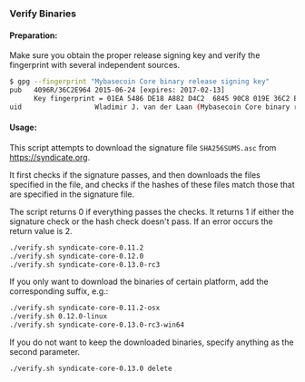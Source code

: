 ### Verify Binaries

#### Preparation:

Make sure you obtain the proper release signing key and verify the fingerprint with several independent sources.

```sh
$ gpg --fingerprint "Mybasecoin Core binary release signing key"
pub   4096R/36C2E964 2015-06-24 [expires: 2017-02-13]
      Key fingerprint = 01EA 5486 DE18 A882 D4C2  6845 90C8 019E 36C2 E964
uid                  Wladimir J. van der Laan (Mybasecoin Core binary release signing key) <laanwj@gmail.com>
```

#### Usage:

This script attempts to download the signature file `SHA256SUMS.asc` from https://syndicate.org.

It first checks if the signature passes, and then downloads the files specified in the file, and checks if the hashes of these files match those that are specified in the signature file.

The script returns 0 if everything passes the checks. It returns 1 if either the signature check or the hash check doesn't pass. If an error occurs the return value is 2.


```sh
./verify.sh syndicate-core-0.11.2
./verify.sh syndicate-core-0.12.0
./verify.sh syndicate-core-0.13.0-rc3
```

If you only want to download the binaries of certain platform, add the corresponding suffix, e.g.:

```sh
./verify.sh syndicate-core-0.11.2-osx
./verify.sh 0.12.0-linux
./verify.sh syndicate-core-0.13.0-rc3-win64
```

If you do not want to keep the downloaded binaries, specify anything as the second parameter.

```sh
./verify.sh syndicate-core-0.13.0 delete
```
